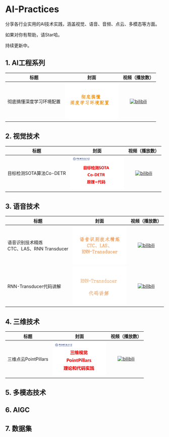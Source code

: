# AI-Practices
分享各行业实用的AI技术实践，涵盖视觉、语音、音频、点云、多模态等方面。

如果对你有帮助，请Star哈。

持续更新中。

## 1. AI工程系列

| 标题 | 封面 | 视频（播放数） |
| -- | -- |:--:|
| 彻底搞懂深度学习环境配置 |<img src="imgs/深度学习环境配置.jpg" width="170px"/> |  [![bilibili](https://img.shields.io/badge/dynamic/json?label=views&style=social&logo=bilibili&query=data.stat.view&url=https%3A%2F%2Fapi.bilibili.com%2Fx%2Fweb-interface%2Fview%3Fbvid%3DBV1WzDaYPEzT)](https://www.bilibili.com/video/BV1WzDaYPEzT)<br />  |

## 2. 视觉技术
| 标题 | 封面 | 视频（播放数） |
| -- | -- |:--:|
| 目标检测SOTA算法Co-DETR|<img src="imgs/目标检测SOTA算法Co-DETR.jpg" width="170px"/> |  [![bilibili](https://img.shields.io/badge/dynamic/json?label=views&style=social&logo=bilibili&query=data.stat.view&url=https%3A%2F%2Fapi.bilibili.com%2Fx%2Fweb-interface%2Fview%3Fbvid%3DBV1SfUpYrEGk)](https://www.bilibili.com/video/BV1SfUpYrEGk)<br />  |

## 3. 语音技术
| 标题 | 封面 | 视频（播放数） |
| -- | -- |:--:|
| 语音识别技术精炼<br>CTC、LAS、RNN Transducer |<img src="imgs/语音识别技术精炼.jpg" width="170px"/> |  [![bilibili](https://img.shields.io/badge/dynamic/json?label=views&style=social&logo=bilibili&query=data.stat.view&url=https%3A%2F%2Fapi.bilibili.com%2Fx%2Fweb-interface%2Fview%3Fbvid%3DBV1f2DzYrEsd)](https://www.bilibili.com/video/BV1f2DzYrEsd)<br />  |
| RNN-Transducer代码讲解 |<img src="imgs/RNN-Transducer代码讲解.jpg" width="170px"/> |  [![bilibili](https://img.shields.io/badge/dynamic/json?label=views&style=social&logo=bilibili&query=data.stat.view&url=https%3A%2F%2Fapi.bilibili.com%2Fx%2Fweb-interface%2Fview%3Fbvid%3DBV1VzD6YTEMe)](https://www.bilibili.com/video/BV1VzD6YTEMe)<br />  |


## 4. 三维技术
| 标题 | 封面 | 视频（播放数） |
| -- | -- |:--:|
| 三维点云PointPillars|<img src="imgs/三维视觉PointPillars.jpg" width="170px"/> |  [![bilibili](https://img.shields.io/badge/dynamic/json?label=views&style=social&logo=bilibili&query=data.stat.view&url=https%3A%2F%2Fapi.bilibili.com%2Fx%2Fweb-interface%2Fview%3Fbvid%3DBV1DimSYEExa)](https://www.bilibili.com/video/BV1DimSYEExa)<br />  |

## 5. 多模态技术

## 6. AIGC

## 7. 数据集

